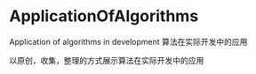 # ApplicationOfAlgorithms
Application of algorithms in development
算法在实际开发中的应用

以原创，收集，整理的方式展示算法在实际开发中的应用

